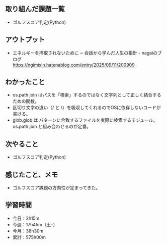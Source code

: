 ## 取り組んだ課題一覧
- ゴルフスコア判定(Python)
## アウトプット
- エネルギーを搾取されないために ─ 会話から学んだ人生の指針 - nagaiのブログ<br>
https://ngimixin.hatenablog.com/entry/2025/09/11/200909
## わかったこと
- os.path.join はパスを「検索」するのではなく文字列として正しく結合するための関数。
- 区切り文字の違い（/ と \）を吸収してくれるのでOSに依存しないコードが書ける。
- glob.glob は パターンに合致するファイルを実際に検索するモジュール。os.path.join と組み合わせるのが定番。
## 次やること
- ゴルフスコア判定(Python)
## 感じたこと、メモ
- ゴルフスコア課題の方向性が定まってきた。
## 学習時間
- 今日：2h15m
- 今週：17h45m（土-）
- 今月：38h30m
- 累計：575h00m